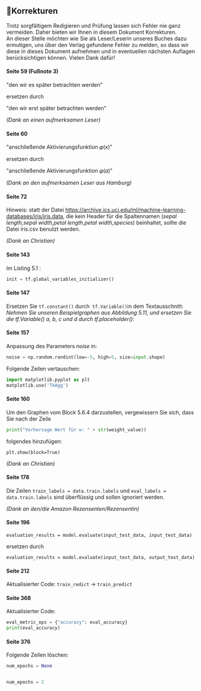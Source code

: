 ## 📝Korrekturen

Trotz sorgfältigem Redigieren und Prüfung lassen sich Fehler nie ganz vermeiden. Daher bieten wir Ihnen in diesem Dokument 
Korrekturen.
<br>
An dieser Stelle möchten wie Sie als Leser/Leserin unseres Buches dazu ermutigen, uns über den Verlag gefundene Fehler zu melden, so dass wir diese in dieses Dokument aufnehmen und in eventuellen nächsten Auflagen berücksichtigen 
können. Vielen Dank dafür!

#### Seite 59 (Fußnote 3)

"den wir es später betrachten werden"

ersetzen durch

"den wir erst später betrachten werden"


*(Dank an einen aufmerksamen Leser)*

#### Seite 60

"anschließende Aktivierungsfunktion 𝜑(x)"

ersetzen durch

"anschließende Aktivierungsfunktion 𝜑(𝛼)"


*(Dank an den aufmerksamen Leser aus Hamburg)*

#### Seite 72

Hinweis: statt der Datei https://archive.ics.uci.edu/ml/machine-learning-databases/iris/iris.data, die kein Header für die Spaltennamen (*<i>sepal length,sepal width,petal length,petal width,species</i>*) beinhaltet, sollte die Datei iris.csv benutzt werden. 

*(Dank an Christian)*

#### Seite 143 

Im Listing 5.1 : 
```python 
init = tf.global_variables_initializer()
``` 

#### Seite 147 
Ersetzen Sie ```tf.constant()``` durch``` tf.Variable()```in dem Textausschnitt: 
<i>Nehmen Sie unseren Beispielgraphen aus Abbildung 5.11, und ersetzen Sie die tf.Variable() a, b, c und d durch tf.placeholder():</i>
 

#### Seite 157 

Anpassung des Parameters *noise* in: 

```python 
noise = np.random.randint(low=-5, high=5, size=input.shape)
``` 

Folgende Zeilen vertauschen:
```python 
import matplotlib.pyplot as plt
matplotlib.use('TkAgg') 
``` 

#### Seite 160

Um den Graphen vom Block 5.6.4 darzustellen, vergewissern Sie sich, dass Sie nach der Zeile 

```python 
print("Vorhersage Wert für w: " + str(weight_value))   
``` 
folgendes hinzufügen:
``` 
plt.show(block=True)
```  
*(Dank an Christian)*

#### Seite 178 
Die Zeilen ```train_labels = data.train.labels``` und ```eval_labels = data.train.labels``` sind überflüssig und sollen ignoriert werden.

*(Dank an den/die Amazon Rezensenten/Rezensentin)*

#### Seite 196 
```evaluation_results = model.evaluate(input_test_data, input_test_data)``` 

ersetzen durch 

```evaluation_results = model.evaluate(input_test_data, output_test_data)``` 


#### Seite 212

Aktualisierter Code: `train_redict` → `train_predict`

#### Seite 368

Aktualisierter Code:

```python 
eval_metric_ops = {"accuracy": eval_accuracy} 
print(eval_accuracy)
```

#### Seite 376

Folgende Zeilen löschen: 
```python 
num_epochs = None
``` 
```python 

num_epochs = 2
``` 


